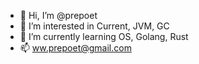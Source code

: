 - 👋 Hi, I’m @prepoet
- 👀 I’m interested in Current, JVM, GC
- 🌱 I’m currently learning OS, Golang, Rust
- 📫 ww.prepoet@gmail.com
